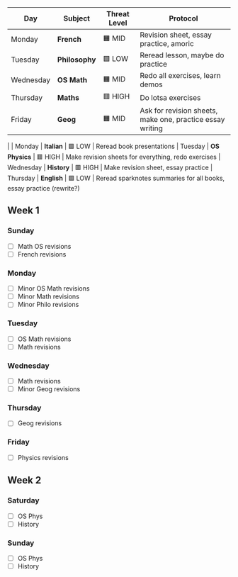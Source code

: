 | Day | Subject | Threat Level | Protocol |
|---|---|---|---|
| Monday | **French** | 🟧 MID | Revision sheet, essay practice, amoric
| Tuesday | **Philosophy** | 🟩 LOW | Reread lesson, maybe do practice
| Wednesday | **OS Math** | 🟧 MID | Redo all exercises, learn demos
| Thursday | **Maths** | 🟥 HIGH | Do lotsa exercises
| Friday | **Geog** | 🟧 MID | Ask for revision sheets, make one, practice essay writing
|
| Monday | **Italian** | 🟩 LOW | Reread book presentations
| Tuesday | **OS Physics** | 🟥 HIGH | Make revision sheets for everything, redo exercises
| Wednesday | **History** | 🟥 HIGH | Make revision sheet, essay practice
| Thursday | **English** | 🟩 LOW | Reread sparknotes summaries for all books, essay practice (rewrite?)


## Week 1

### Sunday

- [ ] Math OS revisions
- [ ] French revisions

### Monday

- [ ] Minor OS Math revisions
- [ ] Minor Math revisions
- [ ] Minor Philo revisions

### Tuesday

- [ ] OS Math revisions
- [ ] Math revisions

### Wednesday

- [ ] Math revisions
- [ ] Minor Geog revisions

### Thursday

- [ ] Geog revisions

### Friday

- [ ] Physics revisions

## Week 2

### Saturday

- [ ] OS Phys
- [ ] History

### Sunday

- [ ] OS Phys
- [ ] History